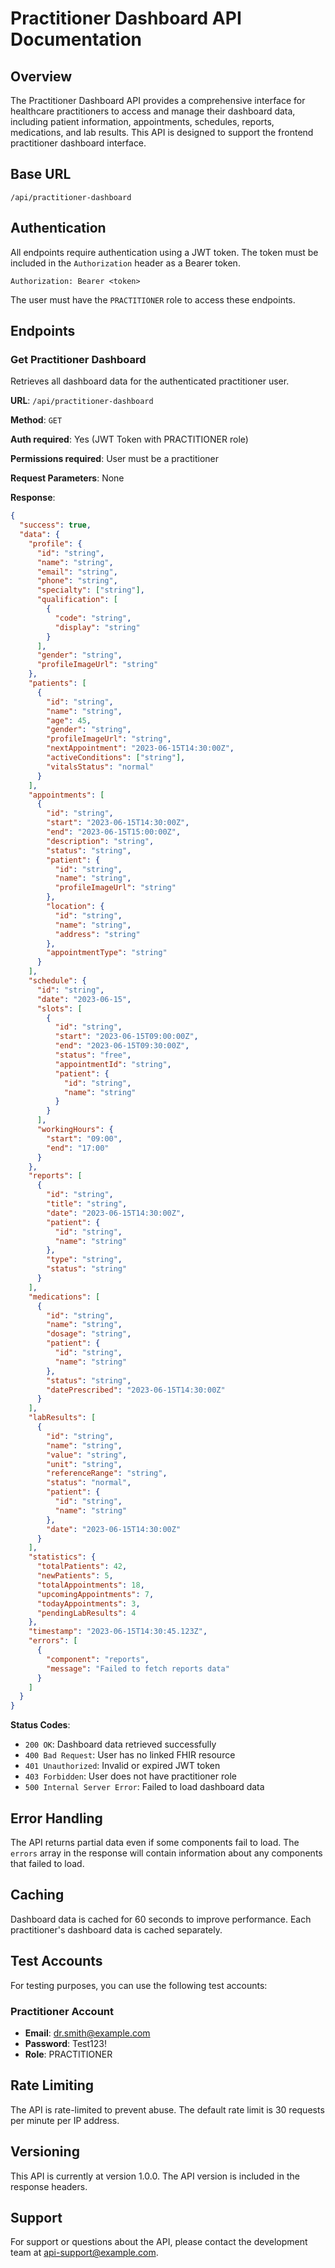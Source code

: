 # Practitioner Dashboard API Documentation

## Overview

The Practitioner Dashboard API provides a comprehensive interface for healthcare practitioners to access and manage their dashboard data, including patient information, appointments, schedules, reports, medications, and lab results. This API is designed to support the frontend practitioner dashboard interface.

## Base URL

```
/api/practitioner-dashboard
```

## Authentication

All endpoints require authentication using a JWT token. The token must be included in the `Authorization` header as a Bearer token.

```
Authorization: Bearer <token>
```

The user must have the `PRACTITIONER` role to access these endpoints.

## Endpoints

### Get Practitioner Dashboard

Retrieves all dashboard data for the authenticated practitioner user.

**URL**: `/api/practitioner-dashboard`

**Method**: `GET`

**Auth required**: Yes (JWT Token with PRACTITIONER role)

**Permissions required**: User must be a practitioner

**Request Parameters**: None

**Response**:

```json
{
  "success": true,
  "data": {
    "profile": {
      "id": "string",
      "name": "string",
      "email": "string",
      "phone": "string",
      "specialty": ["string"],
      "qualification": [
        {
          "code": "string",
          "display": "string"
        }
      ],
      "gender": "string",
      "profileImageUrl": "string"
    },
    "patients": [
      {
        "id": "string",
        "name": "string",
        "age": 45,
        "gender": "string",
        "profileImageUrl": "string",
        "nextAppointment": "2023-06-15T14:30:00Z",
        "activeConditions": ["string"],
        "vitalsStatus": "normal"
      }
    ],
    "appointments": [
      {
        "id": "string",
        "start": "2023-06-15T14:30:00Z",
        "end": "2023-06-15T15:00:00Z",
        "description": "string",
        "status": "string",
        "patient": {
          "id": "string",
          "name": "string",
          "profileImageUrl": "string"
        },
        "location": {
          "id": "string",
          "name": "string",
          "address": "string"
        },
        "appointmentType": "string"
      }
    ],
    "schedule": {
      "id": "string",
      "date": "2023-06-15",
      "slots": [
        {
          "id": "string",
          "start": "2023-06-15T09:00:00Z",
          "end": "2023-06-15T09:30:00Z",
          "status": "free",
          "appointmentId": "string",
          "patient": {
            "id": "string",
            "name": "string"
          }
        }
      ],
      "workingHours": {
        "start": "09:00",
        "end": "17:00"
      }
    },
    "reports": [
      {
        "id": "string",
        "title": "string",
        "date": "2023-06-15T14:30:00Z",
        "patient": {
          "id": "string",
          "name": "string"
        },
        "type": "string",
        "status": "string"
      }
    ],
    "medications": [
      {
        "id": "string",
        "name": "string",
        "dosage": "string",
        "patient": {
          "id": "string",
          "name": "string"
        },
        "status": "string",
        "datePrescribed": "2023-06-15T14:30:00Z"
      }
    ],
    "labResults": [
      {
        "id": "string",
        "name": "string",
        "value": "string",
        "unit": "string",
        "referenceRange": "string",
        "status": "normal",
        "patient": {
          "id": "string",
          "name": "string"
        },
        "date": "2023-06-15T14:30:00Z"
      }
    ],
    "statistics": {
      "totalPatients": 42,
      "newPatients": 5,
      "totalAppointments": 18,
      "upcomingAppointments": 7,
      "todayAppointments": 3,
      "pendingLabResults": 4
    },
    "timestamp": "2023-06-15T14:30:45.123Z",
    "errors": [
      {
        "component": "reports",
        "message": "Failed to fetch reports data"
      }
    ]
  }
}
```

**Status Codes**:

- `200 OK`: Dashboard data retrieved successfully
- `400 Bad Request`: User has no linked FHIR resource
- `401 Unauthorized`: Invalid or expired JWT token
- `403 Forbidden`: User does not have practitioner role
- `500 Internal Server Error`: Failed to load dashboard data

## Error Handling

The API returns partial data even if some components fail to load. The `errors` array in the response will contain information about any components that failed to load.

## Caching

Dashboard data is cached for 60 seconds to improve performance. Each practitioner's dashboard data is cached separately.

## Test Accounts

For testing purposes, you can use the following test accounts:

### Practitioner Account

- **Email**: dr.smith@example.com
- **Password**: Test123!
- **Role**: PRACTITIONER

## Rate Limiting

The API is rate-limited to prevent abuse. The default rate limit is 30 requests per minute per IP address.

## Versioning

This API is currently at version 1.0.0. The API version is included in the response headers.

## Support

For support or questions about the API, please contact the development team at api-support@example.com. 